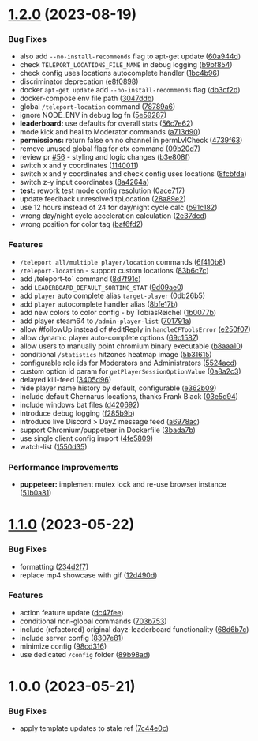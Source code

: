 # [1.2.0](https://github.com/Mirasaki/cftools-discord-bot/compare/v1.1.0...v1.2.0) (2023-08-19)


### Bug Fixes

* also add `--no-install-recommends` flag to apt-get update ([60a944d](https://github.com/Mirasaki/cftools-discord-bot/commit/60a944df7c6de4f6b2e5232155463e6983962045))
* check `TELEPORT_LOCATIONS_FILE_NAME` in debug logging ([b9bf854](https://github.com/Mirasaki/cftools-discord-bot/commit/b9bf854514b2c4acca483db04897053be7a65b8c))
* check config uses locations autocomplete handler ([1bc4b96](https://github.com/Mirasaki/cftools-discord-bot/commit/1bc4b9657345e98ed0263dde07661bfd0e38e2ab))
* discriminator deprecation ([e8f0898](https://github.com/Mirasaki/cftools-discord-bot/commit/e8f0898095f62568ed1e276da7eae714072a2e2e))
* docker `apt-get update` add `--no-install-recommends` flag ([db3cf2d](https://github.com/Mirasaki/cftools-discord-bot/commit/db3cf2da55a8bd30b7e2c3c2e20f9d2a61ae2b4c))
* docker-compose env file path ([3047ddb](https://github.com/Mirasaki/cftools-discord-bot/commit/3047ddbd23f23b6bd4cd05445adbc3e2402f8a05))
* global `/teleport-location` command ([78789a6](https://github.com/Mirasaki/cftools-discord-bot/commit/78789a60f1212baef7481db9c3bc8159450cb2f5))
* ignore NODE_ENV in debug log fn ([5e59287](https://github.com/Mirasaki/cftools-discord-bot/commit/5e59287418fa41f370eafbe6e17e83e5889739a4))
* **leaderboard:** use defaults for overall stats ([56c7e62](https://github.com/Mirasaki/cftools-discord-bot/commit/56c7e623456161b894fda7d97db605fcc1f2115b))
* mode kick and heal to Moderator commands ([a713d90](https://github.com/Mirasaki/cftools-discord-bot/commit/a713d908eb814875b364eab7a46653fa0a6ea450))
* **permissions:** return false on no channel in permLvlCheck ([4739f63](https://github.com/Mirasaki/cftools-discord-bot/commit/4739f63afd86da4fadae98694b3c5ef5a7dc5e80))
* remove unused global flag for ctx command ([09b20d7](https://github.com/Mirasaki/cftools-discord-bot/commit/09b20d7e1493378aa9f70804c14fddcfcc723128))
* review pr [#56](https://github.com/Mirasaki/cftools-discord-bot/issues/56) - styling and logic changes ([b3e808f](https://github.com/Mirasaki/cftools-discord-bot/commit/b3e808f00052aa3bf871da0f258836a012670d21))
* switch x and y coordinates ([1140011](https://github.com/Mirasaki/cftools-discord-bot/commit/1140011cc2b306c3a20bfdc232b2c2f4984cf098))
* switch x and y coordinates and check config uses locations ([8fcbfda](https://github.com/Mirasaki/cftools-discord-bot/commit/8fcbfdadf3a9559af36ecb82da25708f3854cf1b))
* switch z-y input coordinates ([8a4264a](https://github.com/Mirasaki/cftools-discord-bot/commit/8a4264adf5c5340f7d82d018fa674ba74e4653f9))
* **test:** rework test mode config resolution ([0ace717](https://github.com/Mirasaki/cftools-discord-bot/commit/0ace7170f71d7bc4eb1f0b6d5613afae9f3a3b2d))
* update feedback unresolved tpLocation ([28a89e2](https://github.com/Mirasaki/cftools-discord-bot/commit/28a89e21eb23a79b77ab0d97317ec4c184229ce1))
* use 12 hours instead of 24 for day/night cycle calc ([b91c182](https://github.com/Mirasaki/cftools-discord-bot/commit/b91c182355a7ce96ac38eecdc0afa5e8f0cd854d))
* wrong day/night cycle acceleration calculation ([2e37dcd](https://github.com/Mirasaki/cftools-discord-bot/commit/2e37dcda14810150dc172a2794fa005587a07c02))
* wrong position for color tag ([baf6fd2](https://github.com/Mirasaki/cftools-discord-bot/commit/baf6fd21c6c4e73de7d59a719ae4a178b16c935b))


### Features

* `/teleport all/multiple player/location` commands ([6f410b8](https://github.com/Mirasaki/cftools-discord-bot/commit/6f410b85f4be70d1e9eb5aa9392b75775b06aa98))
* `/teleport-location` - support custom locations ([83b6c7c](https://github.com/Mirasaki/cftools-discord-bot/commit/83b6c7cda7a54fe897e91aa6f2ad7b2e5bc7deb6))
* add /teleport-to` command ([8d7f91c](https://github.com/Mirasaki/cftools-discord-bot/commit/8d7f91c2d3726f83cc16449b5384d990a11e334c))
* add `LEADERBOARD_DEFAULT_SORTING_STAT` ([9d09ae0](https://github.com/Mirasaki/cftools-discord-bot/commit/9d09ae0570bf4540eb58265e77250da322c545f1))
* add `player` auto complete alias `target-player` ([0db26b5](https://github.com/Mirasaki/cftools-discord-bot/commit/0db26b548d75819358ebcd3d8e3d4e0e38379880))
* add `player` autocomplete handler alias ([8bfe17b](https://github.com/Mirasaki/cftools-discord-bot/commit/8bfe17bcac8c6b164ac22cc885eff3630549e20a))
* add new colors to color config - by TobiasReichel ([1b0077b](https://github.com/Mirasaki/cftools-discord-bot/commit/1b0077b85ef9ddf15ec168c552f038f7fa9d1b26))
* add player steam64 to `/admin-player-list` ([701791a](https://github.com/Mirasaki/cftools-discord-bot/commit/701791abafa9be18a79507964d8f107872c3eea9))
* allow #followUp instead of #editReply in `handleCFToolsError` ([e250f07](https://github.com/Mirasaki/cftools-discord-bot/commit/e250f077b8e552c1793d64579c318a9ddbf2a3e1))
* allow dynamic player auto-complete options ([69c1587](https://github.com/Mirasaki/cftools-discord-bot/commit/69c1587f4cfee0e0d9e089963a39efa07a705409))
* allow users to manually point chromium binary executable ([b8aaa10](https://github.com/Mirasaki/cftools-discord-bot/commit/b8aaa10ea7ac28873a98b43cdb50e2e94508579f))
* conditional `/statistics` hitzones heatmap image ([5b31615](https://github.com/Mirasaki/cftools-discord-bot/commit/5b31615ce1f4bca8e388c2c9bb2f3540f5f5d2d6))
* configurable role ids for Moderators and Administrators ([5524acd](https://github.com/Mirasaki/cftools-discord-bot/commit/5524acdd0ec26c4148ead0d24afabd12887fda69))
* custom option id param for `getPlayerSessionOptionValue` ([0a8a2c3](https://github.com/Mirasaki/cftools-discord-bot/commit/0a8a2c34642fca8b218f3498e215d2ebb8a4909b))
* delayed kill-feed ([3405d96](https://github.com/Mirasaki/cftools-discord-bot/commit/3405d9689469d3206308a071f268610619ef1ab4))
* hide player name history by default, configurable ([e362b09](https://github.com/Mirasaki/cftools-discord-bot/commit/e362b093a7dbabd3e936cffa60a3c7b5152beafb))
* include default Chernarus locations, thanks Frank Black ([03e5d94](https://github.com/Mirasaki/cftools-discord-bot/commit/03e5d94d4e36ec65cd34e8e68885159f3b09a1a2))
* include windows bat files ([d420692](https://github.com/Mirasaki/cftools-discord-bot/commit/d42069281fcb0395576526114183418b873ca5e1))
* introduce debug logging ([f285b9b](https://github.com/Mirasaki/cftools-discord-bot/commit/f285b9b211508e9fc867084acc98f9aa0a2edd4f))
* introduce live Discord > DayZ message feed ([a6978ac](https://github.com/Mirasaki/cftools-discord-bot/commit/a6978ac066c3a44ce5f22bc4b4529cbd660a4438))
* support Chromium/puppeteer in Dockerfile ([3bada7b](https://github.com/Mirasaki/cftools-discord-bot/commit/3bada7b3639a4b06aa64d8e6a336318d27e455e5))
* use single client config import ([4fe5809](https://github.com/Mirasaki/cftools-discord-bot/commit/4fe5809c98f39c3052a4c0f1b1f13dc362522d44))
* watch-list ([1550d35](https://github.com/Mirasaki/cftools-discord-bot/commit/1550d3545cba5beb14a09f42659133b2509e7948))


### Performance Improvements

* **puppeteer:** implement mutex lock and re-use browser instance ([51b0a81](https://github.com/Mirasaki/cftools-discord-bot/commit/51b0a819694cb155d2351a238b8d9cb42cbfca77))

# [1.1.0](https://github.com/Mirasaki/cftools-discord-bot/compare/v1.0.0...v1.1.0) (2023-05-22)


### Bug Fixes

* formatting ([234d2f7](https://github.com/Mirasaki/cftools-discord-bot/commit/234d2f7d44f4759fe81d985e589f838ed1f15b51))
* replace mp4 showcase with gif ([12d490d](https://github.com/Mirasaki/cftools-discord-bot/commit/12d490d85fe397f40abbb4344f915dbfca1cea68))


### Features

* action feature update ([dc47fee](https://github.com/Mirasaki/cftools-discord-bot/commit/dc47fee4d68a7c09b591d8a9e1dfa811a6f7a64e))
* conditional non-global commands ([703b753](https://github.com/Mirasaki/cftools-discord-bot/commit/703b753ac45b590e44cff5ecaf3a0394e4458e06))
* include (refactored) original dayz-leaderboard functionality ([68d6b7c](https://github.com/Mirasaki/cftools-discord-bot/commit/68d6b7ce5988fe23c77e65fdf2cd9e206d4d985c))
* include server config ([8307e81](https://github.com/Mirasaki/cftools-discord-bot/commit/8307e816929df187a1e10727d585a8638dcd3cde))
* minimize config ([98cd316](https://github.com/Mirasaki/cftools-discord-bot/commit/98cd316d67757589ce27ab0aa39499ea7dd83d4e))
* use dedicated `/config` folder ([89b98ad](https://github.com/Mirasaki/cftools-discord-bot/commit/89b98ada79c8f1db23538b631c7c03b84dc74331))

# 1.0.0 (2023-05-21)


### Bug Fixes

* apply template updates to stale ref ([7c44e0c](https://github.com/Mirasaki/cftools-discord-bot/commit/7c44e0c2084fcd48248bf617db6cccaf45b47c01))
